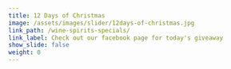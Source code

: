 ```yaml
---
title: 12 Days of Christmas
image: /assets/images/slider/12days-of-christmas.jpg
link_path: /wine-spirits-specials/
link_label: Check out our facebook page for today's giveaway
show_slide: false
weight: 0
---
```


